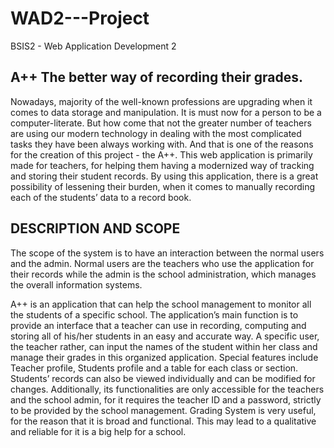 # WAD2---Project
BSIS2 - Web Application Development 2

## A++ The better way of recording their grades.
Nowadays, majority of the well-known professions are upgrading when it comes to data storage and manipulation. It is must now for a person to be a computer-literate. But how come that not the greater number of teachers are using our modern technology in dealing with the most complicated tasks they have been always working with. And that is one of the reasons for the creation of this project - the A++. 
This web application is primarily made for teachers, for helping them having a modernized way of tracking and storing their student records. By using this application, there is a great possibility of lessening their burden, when it comes to manually recording each of the students’ data to a record book. 

## DESCRIPTION AND SCOPE
The scope of the system is to have an interaction between the normal users and the admin. Normal users are the teachers who use the application for their records while the admin is the school administration, which manages the overall information systems.

A++ is an application that can help the school management to monitor all the students of a specific school. The application’s main function is to provide an interface that a teacher can use in recording, computing and storing all of his/her students in an easy and accurate way. A specific user, the teacher rather, can input the names of the student within her class and manage their grades in this organized application. Special features include Teacher profile, Students profile and a table for each class or section. Students’ records can also be viewed individually and can be modified for changes. Additionally, its functionalities are only accessible for the teachers and the school admin, for it requires the teacher ID and a password, strictly to be provided by the school management.
Grading System is very useful, for the reason that it is broad and functional. This may lead to a qualitative and reliable for it is a big help for a school. 

